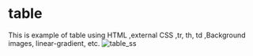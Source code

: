 # table
This is example of table using HTML ,external CSS ,tr, th, td ,Background images, linear-gradient, etc.
![table_ss](https://user-images.githubusercontent.com/116146092/203201849-78e833ec-3347-421c-813d-486ad9febae8.png)

